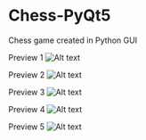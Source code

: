 # Chess-PyQt5
Chess game created in Python GUI

Preview 1
![Alt text](Preview/preview.png)

Preview 2
![Alt text](Preview/preview.png)

Preview 3
![Alt text](Preview/preview.png)

Preview 4
![Alt text](Preview/preview.png)

Preview 5
![Alt text](Preview/preview.png)
